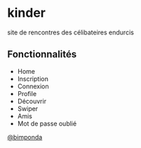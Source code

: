 # kinder
site de rencontres des célibateires endurcis

## Fonctionnalités

- Home
- Inscription
- Connexion 
- Profile
- Découvrir
- Swiper
- Amis
- Mot de passe oublié

<a href="https://github.com/Bimpondab">@bimponda</a>